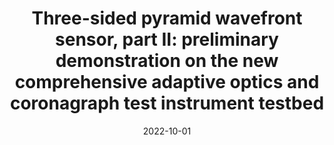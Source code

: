 ---
title: "Three-sided pyramid wavefront sensor, part II: preliminary demonstration on the new comprehensive adaptive optics and coronagraph test instrument testbed"
collection: publications
permalink: /publication/2022-10-01-39
date: 2022-10-01
venue: 'Journal of Astronomical Telescopes, Instruments, and Systems'
paperurl: 'https://arxiv.org/pdf/2210.03823'
---